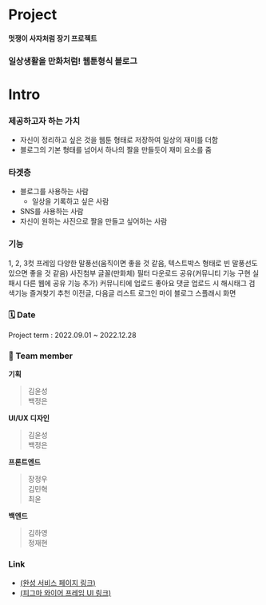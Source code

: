 # Project
#### 멋쟁이 사자처럼 장기 프로젝트
### 일상생활을 만화처럼! 웹툰형식 블로그

# Intro
### 제공하고자 하는 가치
- 자신이 정리하고 싶은 것을 웹툰 형태로 저장하여 일상의 재미를 더함
- 블로그의 기본 형태를 넘어서 하나의 짤을 만들듯이 재미 요소를 줌

### 타겟층
- 블로그를 사용하는 사람
  - 일상을 기록하고 싶은 사람
- SNS를 사용하는 사람
- 자신이 원하는 사진으로 짤을 만들고 싶어하는 사람

### 기능
  1, 2, 3컷 프레임
  다양한 말풍선(움직이면 좋을 것 같음, 텍스트박스 형태로 빈 말풍선도 있으면 좋을 것 같음)
  사진첨부
  글꼴(만화체)
  필터
  다운로드
  공유(커뮤니티 기능 구현 실패시 다른 웹에 공유 기능 추가)
  커뮤니티에 업로드
  좋아요
  댓글
  업로드 시 해시태그
  검색기능
  즐겨찾기
  추천
  이전글, 다음글 리스트
  로그인
  마이 블로그
  스플래시 화면
  
### 🗓️ Date 
Project term : 2022.09.01 ~ 2022.12.28 </br>
### 👥 Team member 
**기획** 
> 김윤성 <br>
> 백정은

**UI/UX 디자인**
> 김윤성 <br>
> 백정은

**프론트엔드**
> 장정우 <br>
> 김민혁 <br>
> 최윤

**백엔드**
> 김하영<br>
> 정재현

### Link
- [(완성 서비스 페이지 링크)](https://cartoonblog.netlify.app/)
- [(피그마 와이어 프레임 UI 링크)](https://www.figma.com/file/XxZm4zREMR8kC2l8aHULMR/%EB%A9%8B%EC%82%AC-%EC%9E%A5%ED%94%84?type=design&node-id=212%3A80&t=V9YVoETz6ynZghPp-1)
